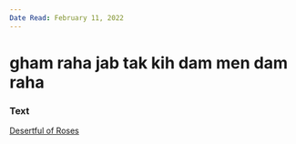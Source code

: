 ```yaml
---
Date Read: February 11, 2022
---
```


# gham raha jab tak kih dam men dam raha

### Text
[Desertful of Roses](http://www.columbia.edu/itc/mealac/pritchett/00garden/01c/0102/index_0102.html)

